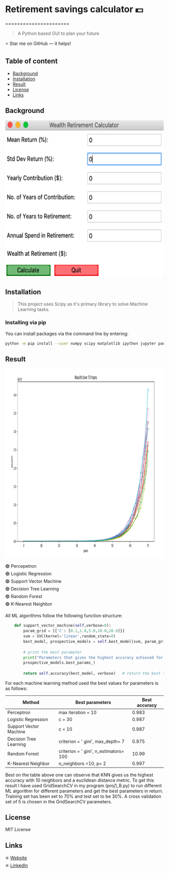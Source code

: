 # Retirement savings calculator :dollar:
======================
> A Python based GUI to plan your future

:star: Star me on GitHub — it helps!

## Table of content

- [Background](#background)
- [Installation](#installation)
- [Result](#solution)
- [License](#license)
- [Links](#links)

## Background

<img src="images/img1.png" width="600" height="500" />


## Installation
> This project uses Scipy as it's primary library to solve Machine Learning tasks. 
### Installing via pip
You can install packages via the command line by entering:
```bash
python -m pip install --user numpy scipy matplotlib ipython jupyter pandas sympy nose
```

## Result
<img src="images/img2.png" width="1000" height="600" />

:green_circle: Percepetron <br/>
:green_circle: Logistic Regression <br/>
:green_circle: Support Vector Machine <br/>
:green_circle: Decision Tree Learning <br/>
:green_circle: Random Forest <br/>
:green_circle: K-Nearest Neighbor <br/>

All ML algorithms follow the following function structure:
```python
    def support_vector_machine(self,verbose=0):
        param_grid = [{'C': [0.1,1.0,5.0,10.0,20.0]}]                       # optimizing over C
        svm = SVC(kernel='linear',random_state=0)
        best_model, prospective_models = self.best_model(svm, param_grid, verbose)  # get the best model

        # print the best parameter
        print("Parameters that gives the highest accuracy achieved for SVM ",
        prospective_models.best_params_)

        return self.accuracy(best_model, verbose)   # return the best test set accuracy
```
For each machine learning method used the best values for parameters is as follows:

| Method    | Best parameters | Best accuracy |
|-----------|----------------|-----------------|
| Perceptron | max iteration = 10           | 0.983 |
| Logistic Regression | c = 30          | 0.987 |
| Support Vector Machine | c = 10          | 0.987 |
| Decision Tree Learning | criterion = ' gini', max_depth= 7          | 0.975  |
| Random Forest | criterion = ' gini', n_estimators= 100           | 10.99  |
| K-Nearest Neighbor | n_neighbors =10, p= 2 | 0.997  |

Best on the table above one can observe that KNN gives us the highest accuracy with 10 neighbors and a euclidean distance metric. To get this result I have used GridSearchCV in my program (proj1_B.py) to run different ML algorithm for different parameters and get the best parameters in return. Training set has been set to 70% and test set to be 30%. A cross validation set of 5 is chosen in the GridSearchCV parameters. 


## License
MIT License


## Links

:eight_spoked_asterisk: [Website](http://http://gautam-sharma1.github.io) <br/>
:eight_spoked_asterisk: [LinkedIn](https://www.linkedin.com/in/gautamsharm/)
